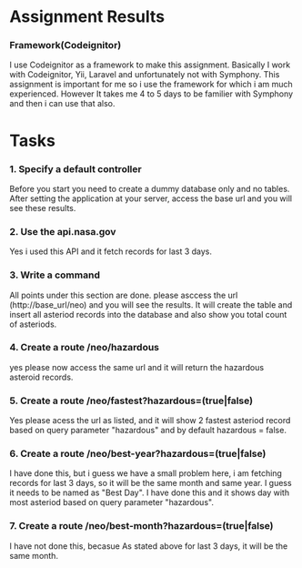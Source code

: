 # Assignment Results

<h3>Framework(Codeignitor)</h3>

I use Codeignitor as a framework to make this assignment. Basically I work with Codeignitor, Yii, Laravel and unfortunately not with Symphony.
This assignment is important for me so i use the framework for which i am much experienced. However It takes me 4 to 5 days to be familier with Symphony and then i can use that also. 

# Tasks
<h3>1. Specify a default controller</h3>
Before you start you need to create a dummy database only and no tables.
After setting the application at your server, access the base url and you will see these results.

<h3>2. Use the api.nasa.gov</h3>
Yes i used this API and it fetch records for last 3 days.

<h3>3. Write a command</h3>
All points under this section are done. please asccess the url (http://base_url/neo) and you will see the results. 
It will create the table and insert all asteriod records into the database and also show you total count of asteriods.

<h3>4. Create a route /neo/hazardous </h3>
yes please now access the same url and it will return the hazardous asteroid records.

<h3>5. Create a route /neo/fastest?hazardous=(true|false)</h3>
Yes please acess the url as listed, and it will show 2 fastest asteriod record based on query parameter "hazardous" and by default hazardous = false.


<h3>6. Create a route /neo/best-year?hazardous=(true|false)</h3>
I have done this, but i guess we have a small problem here, i am fetching records for last 3 days, so it will be the same month and same year. 
I guess it needs to be named as "Best Day". I have done this and it shows day with most asteriod based on query parameter "hazardous".

<h3>7. Create a route /neo/best-month?hazardous=(true|false)</h3>
I have not done this, becasue As stated above for last 3 days, it will be the same month. 
